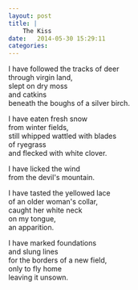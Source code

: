 ```yaml
---
layout: post
title: |
    The Kiss
date:   2014-05-30 15:29:11
categories: 
---
```


I have followed the tracks of deer  
through virgin land,   
slept on dry moss  
and catkins  
beneath the boughs of a silver birch.

I have eaten fresh snow  
from winter fields,   
still whipped wattled with blades  
of ryegrass  
and flecked with white clover.

I have licked the wind  
from the devil's mountain.

I have tasted the yellowed lace  
of an older woman's collar,   
caught her white neck  
on my tongue,   
an apparition.

I have marked foundations  
and slung lines  
for the borders of a new field,   
only to fly home  
leaving it unsown.
